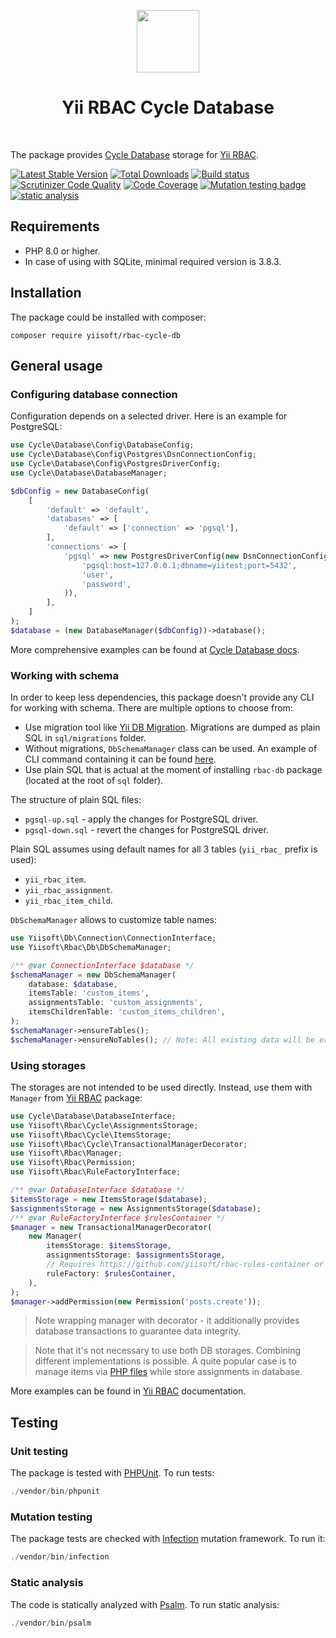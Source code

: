 <p align="center">
    <a href="https://github.com/yiisoft" target="_blank">
        <img src="https://github.com/yiisoft.png" height="100px">
    </a>
    <h1 align="center">Yii RBAC Cycle Database</h1>
    <br>
</p>

The package provides [Cycle Database](https://github.com/cycle/database) storage for [Yii RBAC](https://github.com/yiisoft/rbac).

[![Latest Stable Version](https://poser.pugx.org/yiisoft/rbac-cycle-db/v/stable.png)](https://packagist.org/packages/yiisoft/rbac-cycle-db)
[![Total Downloads](https://poser.pugx.org/yiisoft/rbac-cycle-db/downloads.png)](https://packagist.org/packages/yiisoft/rbac-cycle-db)
[![Build status](https://github.com/yiisoft/rbac-cycle-db/workflows/build/badge.svg)](https://github.com/yiisoft/rbac-cycle-db/actions?query=workflow%3Abuild)
[![Scrutinizer Code Quality](https://scrutinizer-ci.com/g/yiisoft/rbac-cycle-db/badges/quality-score.png?b=master)](https://scrutinizer-ci.com/g/yiisoft/rbac-cycle-db/?branch=master)
[![Code Coverage](https://scrutinizer-ci.com/g/yiisoft/rbac-cycle-db/badges/coverage.png?b=master)](https://scrutinizer-ci.com/g/yiisoft/rbac-cycle-db/?branch=master)
[![Mutation testing badge](https://img.shields.io/endpoint?style=flat&url=https%3A%2F%2Fbadge-api.stryker-mutator.io%2Fgithub.com%2Fyiisoft%2Frbac-cycle-db%2Fmaster)](https://dashboard.stryker-mutator.io/reports/github.com/yiisoft/rbac-cycle-db/master)
[![static analysis](https://github.com/yiisoft/rbac-cycle-db/workflows/static%20analysis/badge.svg)](https://github.com/yiisoft/rbac-cycle-db/actions?query=workflow%3A%22static+analysis%22)

## Requirements

- PHP 8.0 or higher.
- In case of using with SQLite, minimal required version is 3.8.3.

## Installation

The package could be installed with composer:

```shell
composer require yiisoft/rbac-cycle-db
```

## General usage

### Configuring database connection

Configuration depends on a selected driver. Here is an example for PostgreSQL:

```php
use Cycle\Database\Config\DatabaseConfig;
use Cycle\Database\Config\Postgres\DsnConnectionConfig;
use Cycle\Database\Config\PostgresDriverConfig;
use Cycle\Database\DatabaseManager;

$dbConfig = new DatabaseConfig(
    [
        'default' => 'default',
        'databases' => [
            'default' => ['connection' => 'pgsql'],
        ],
        'connections' => [
            'pgsql' => new PostgresDriverConfig(new DsnConnectionConfig(
                'pgsql:host=127.0.0.1;dbname=yiitest;port=5432',
                'user',
                'password',
            )),
        ],
    ]
);
$database = (new DatabaseManager($dbConfig))->database();
```

More comprehensive examples can be found at
[Cycle Database docs](https://cycle-orm.dev/docs/database-configuration#declare-connection).

### Working with schema

In order to keep less dependencies, this package doesn't provide any CLI for working with schema. There are multiple
options to choose from:

- Use migration tool like [Yii DB Migration](https://github.com/yiisoft/yii-db-migration). Migrations are dumped as
  plain SQL in `sql/migrations` folder.
- Without migrations, `DbSchemaManager` class can be used. An example of CLI command containing it can be found
  [here](examples/Command/RbacCycleInit.php).
- Use plain SQL that is actual at the moment of installing `rbac-db` package (located at the root of `sql` folder).

The structure of plain SQL files:

- `pgsql-up.sql` - apply the changes for PostgreSQL driver.
- `pgsql-down.sql` - revert the changes for PostgreSQL driver.

Plain SQL assumes using default names for all 3 tables (`yii_rbac_` prefix is used):

- `yii_rbac_item`.
- `yii_rbac_assignment`.
- `yii_rbac_item_child`.

`DbSchemaManager` allows to customize table names:

```php
use Yiisoft\Db\Connection\ConnectionInterface;
use Yiisoft\Rbac\Db\DbSchemaManager;

/** @var ConnectionInterface $database */
$schemaManager = new DbSchemaManager(
    database: $database,
    itemsTable: 'custom_items',
    assignmentsTable: 'custom_assignments',    
    itemsChildrenTable: 'custom_items_children',
);
$schemaManager->ensureTables();
$schemaManager->ensureNoTables(); // Note: All existing data will be erased.
```

### Using storages

The storages are not intended to be used directly. Instead, use them with `Manager` from
[Yii RBAC](https://github.com/yiisoft/rbac) package:

```php
use Cycle\Database\DatabaseInterface;
use Yiisoft\Rbac\Cycle\AssignmentsStorage;
use Yiisoft\Rbac\Cycle\ItemsStorage;
use Yiisoft\Rbac\Cycle\TransactionalManagerDecorator;
use Yiisoft\Rbac\Manager;
use Yiisoft\Rbac\Permission;
use Yiisoft\Rbac\RuleFactoryInterface;

/** @var DatabaseInterface $database */
$itemsStorage = new ItemsStorage($database);
$assignmentsStorage = new AssignmentsStorage($database);
/** @var RuleFactoryInterface $rulesContainer */
$manager = new TransactionalManagerDecorator(
    new Manager(
        itemsStorage: $itemsStorage, 
        assignmentsStorage: $assignmentsStorage,
        // Requires https://github.com/yiisoft/rbac-rules-container or other compatible factory.
        ruleFactory: $rulesContainer,
    ),
);
$manager->addPermission(new Permission('posts.create'));
```

> Note wrapping manager with decorator - it additionally provides database transactions to guarantee data integrity.

> Note that it's not necessary to use both DB storages. Combining different implementations is possible. A quite popular 
> case is to manage items via [PHP files](https://github.com/yiisoft/rbac-php) while store assignments in database.

More examples can be found in [Yii RBAC](https://github.com/yiisoft/rbac) documentation.

## Testing

### Unit testing

The package is tested with [PHPUnit](https://phpunit.de/). To run tests:

```php
./vendor/bin/phpunit
```

### Mutation testing

The package tests are checked with [Infection](https://infection.github.io/) mutation framework. To run it:

```php
./vendor/bin/infection
```

### Static analysis

The code is statically analyzed with [Psalm](https://psalm.dev). To run static analysis:

```php
./vendor/bin/psalm
```

